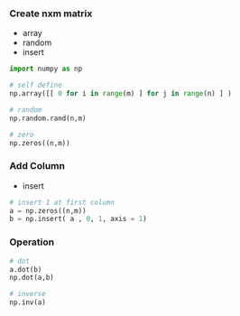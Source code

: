### Create nxm matrix
- array
- random
- insert
```python
import numpy as np

# self define
np.array([[ 0 for i in range(m) ] for j in range(n) ] )

# random
np.random.rand(n,m)

# zero
np.zeros((n,m))

```

### Add Column

- insert 
```python
# insert 1 at first column
a = np.zeros((n,m))
b = np.insert( a , 0, 1, axis = 1)

```

### Operation

```python
# dot
a.dot(b)
np.dot(a,b)

# inverse
np.inv(a)
```
